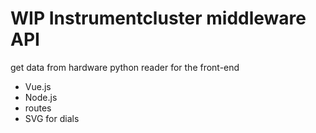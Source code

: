 # WIP Instrumentcluster middleware API 
get data from hardware python reader for the front-end
- Vue.js
- Node.js
- routes
- SVG for dials
